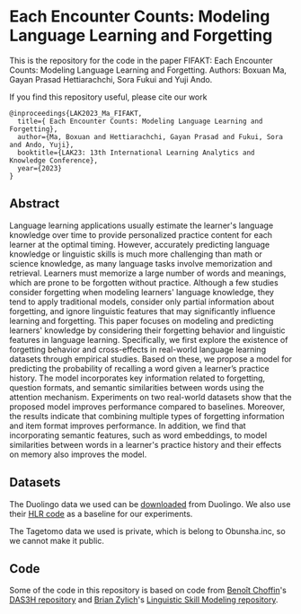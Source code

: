 
# Each Encounter Counts: Modeling Language Learning and Forgetting


This is the repository for the code in the paper FIFAKT: Each Encounter Counts: Modeling Language Learning and Forgetting. Authors: Boxuan Ma, Gayan Prasad Hettiarachchi, Sora Fukui and Yuji Ando.

If you find this repository useful, please cite our work

```
@inproceedings{LAK2023_Ma_FIFAKT,
  title={ Each Encounter Counts: Modeling Language Learning and Forgetting},
  author={Ma, Boxuan and Hettiarachchi, Gayan Prasad and Fukui, Sora and Ando, Yuji},
  booktitle={LAK23: 13th International Learning Analytics and Knowledge Conference},
  year={2023}
}
```

## Abstract 

Language learning applications usually estimate the learner's language knowledge over time to provide personalized practice content for each learner at the optimal timing. However, accurately predicting language knowledge or linguistic skills is much more challenging than math or science knowledge, as many language tasks involve memorization and retrieval. Learners must memorize a large number of words and meanings, which are prone to be forgotten without practice. Although a few studies consider forgetting when modeling learners' language knowledge, they tend to apply traditional models, consider only partial information about forgetting, and ignore linguistic features that may significantly influence learning and forgetting. This paper focuses on modeling and predicting learners' knowledge by considering their forgetting behavior and linguistic features in language learning. Specifically, we first explore the existence of forgetting behavior and cross-effects in real-world language learning datasets through empirical studies. Based on these, we propose a model for predicting the probability of recalling a word given a learner’s practice history. The model incorporates key information related to forgetting, question formats, and semantic similarities between words using the attention mechanism. Experiments on two real-world datasets show that the proposed model improves performance compared to baselines. Moreover, the results indicate that combining multiple types of forgetting information and item format improves performance. In addition, we find that incorporating semantic features, such as word embeddings, to model similarities between words in a learner's practice history and their effects on memory also improves the model.

## Datasets

The Duolingo data we used can be [downloaded](https://dataverse.harvard.edu/dataset.xhtml?persistentId=doi:10.7910/DVN/N8XJME) from Duolingo. We also use their [HLR code](https://github.com/duolingo/halflife-regression) as a baseline for our experiments. 

The Tagetomo data we used is private, which is belong to Obunsha.inc, so we cannot make it public.


## Code

Some of the code in this repository is based on code from [Benoît Choffin](https://github.com/BenoitChoffin)'s [DAS3H repository](https://github.com/BenoitChoffin/das3h) and [Brian Zylich](https://github.com/bzylich)'s [Linguistic Skill Modeling repository](https://github.com/bzylich/linguistic-skill-modeling).





